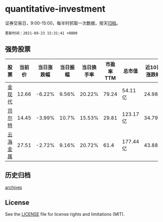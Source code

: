 # quantitative-investment

证券交易日，9:00-15:00，每半时抓取一次数据，按天[归档](archives)。

`更新时间：2021-09-23 15:31:41 +0800`

## 强势股票

|股票|当前价|当日涨跌幅|当日振幅|当日换手率|市盈率TTM|总市值|近10日涨跌幅|
|----|----|----|----|----|----|----|----|
|[金现代](https://xueqiu.com/S/SZ300830)|12.66|-6.22%|9.56%|20.22%|79.24|54.11亿|24.98%|
|[司尔特](https://xueqiu.com/S/SZ002538)|14.45|-3.99%|10.7%|15.53%|29.81|123.17亿|34.79%|
|[云海金属](https://xueqiu.com/S/SZ002182)|27.51|-2.72%|9.16%|20.72%|61.4|177.44亿|43.88%|

## 历史归档

[archives](archives)

## License

See the [LICENSE](LICENSE) file for license rights and limitations (MIT).